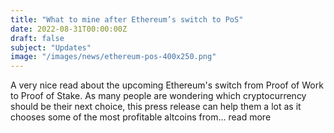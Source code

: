 ```yaml
---
title: "What to mine after Ethereum’s switch to PoS"
date: 2022-08-31T00:00:00Z
draft: false
subject: "Updates"
image: "/images/news/ethereum-pos-400x250.png"
---
```


A very nice read about the upcoming Ethereum's switch from Proof of Work to Proof of Stake. As many people are wondering which cryptocurrency should be their next choice, this press release can help them a lot as it chooses some of the most profitable altcoins from...
read more
